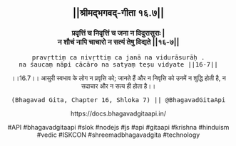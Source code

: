 <center><h2>||श्रीमद्‍भगवद्‍-गीता १६.७||</h2>
<h3>प्रवृत्तिं च निवृत्तिं च जना न विदुरासुराः |<br/>न शौचं नापि चाचारो न सत्यं तेषु विद्यते ||१६-७||</h3>
<pre>pravṛttiṃ ca nivṛttiṃ ca janā na vidurāsurāḥ .<br/>na śaucaṃ nāpi cācāro na satyaṃ teṣu vidyate ||16-7||</pre>
<p>।।16.7।। आसुरी स्वभाव के लोग न प्रवृत्ति को; जानते हैं और न निवृत्ति को उनमें न शुद्धि होती है, न सदाचार और न सत्य ही होता है।।</p>
<pre>(Bhagavad Gita, Chapter 16, Shloka 7) || @BhagavadGitaApi</pre><p>https://docs.bhagavadgitaapi.in/</p><p>#API #bhagavadgitaapi #slok #nodejs #js #api #gitaapi #krishna #hinduism #vedic #ISKCON #shreemadbhagavadgita #technology</p></center>